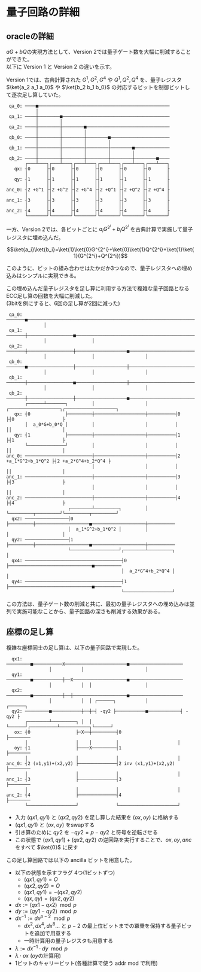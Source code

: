 # 量子回路の詳細



## oracleの詳細

$aG+bQ$の実現方法として、Version 2では量子ゲート数を大幅に削減することができた。  
以下に Version 1 と Version 2 の違いを示す。

Version 1では、古典計算された $G^1, G^2, G^4$ や $Q^1, Q^2, Q^4$ を、量子レジスタ $\ket{a_2 a_1 a_0}$ や $\ket{b_2 b_1 b_0}$ の対応するビットを制御ビットして逐次足し算していた。

```
 qa_0: ────■─────────────────────────────────────────────────
           │                                                 
 qa_1: ────┼────────■────────────────────────────────────────
           │        │                                        
 qa_2: ────┼────────┼────────■───────────────────────────────
           │        │        │                               
 qb_0: ────┼────────┼────────┼────────■──────────────────────
           │        │        │        │                      
 qb_1: ────┼────────┼────────┼────────┼────────■─────────────
           │        │        │        │        │             
 qb_2: ────┼────────┼────────┼────────┼────────┼────────■────
       ┌───┴───┐┌───┴───┐┌───┴───┐┌───┴───┐┌───┴───┐┌───┴───┐
   qx: ┤0      ├┤0      ├┤0      ├┤0      ├┤0      ├┤0      ├
       │       ││       ││       ││       ││       ││       │
   qy: ┤1      ├┤1      ├┤1      ├┤1      ├┤1      ├┤1      ├
       │       ││       ││       ││       ││       ││       │
anc_0: ┤2 +G^1 ├┤2 +G^2 ├┤2 +G^4 ├┤2 +Q^1 ├┤2 +Q^2 ├┤2 +Q^4 ├
       │       ││       ││       ││       ││       ││       │
anc_1: ┤3      ├┤3      ├┤3      ├┤3      ├┤3      ├┤3      ├
       │       ││       ││       ││       ││       ││       │
anc_2: ┤4      ├┤4      ├┤4      ├┤4      ├┤4      ├┤4      ├
       └───────┘└───────┘└───────┘└───────┘└───────┘└───────┘
```

一方、Version 2では、各ビットごとに $a_i G^{2^i} + b_i Q^{2^i}$ を古典計算で実施して量子レジスタに埋め込んだ。

```math
\ket{a_i}\ket{b_i}=\ket{1}\ket{0}G^{2^i}+\ket{0}\ket{1}Q^{2^i}+\ket{1}\ket{1}(G^{2^i}+Q^{2^i})
```

このように、ビットの組み合わせはたかだか3つなので、量子レジスタへの埋め込みはシンプルに実現できる。

この埋め込んだ量子レジスタを足し算に利用する方法で複雑な量子回路となるECC足し算の回数を大幅に削減した。  
(3bitを例にすると、6回の足し算が2回に減った)

```
 qa_0: ───────■──────────────────────────────────────────────────────────────────────────────────────────
              │                                                                                          
 qa_1: ───────┼─────────────────■────────────────────────────────────────────────────────────────────────
              │                 │                                                                        
 qa_2: ───────┼─────────────────┼───────────────────■────────────────────────────────────────────────────
              │                 │                   │                                                    
 qb_0: ───────■─────────────────┼───────────────────┼────────────────────────────────────────────────────
              │                 │                   │                                                    
 qb_1: ───────┼─────────────────■───────────────────┼────────────────────────────────────────────────────
              │                 │                   │                                                    
 qb_2: ───────┼─────────────────┼───────────────────■────────────────────────────────────────────────────
       ┌──────┴───────┐         │                   │          ┌───────────────────┐┌───────────────────┐
   qx: ┤0             ├─────────┼───────────────────┼──────────┤0                  ├┤0                  ├
       │  a_0*G+b_0*Q │         │                   │          │                   ││                   │
   qy: ┤1             ├─────────┼───────────────────┼──────────┤1                  ├┤1                  ├
       └──────────────┘         │                   │          │                   ││                   │
anc_0: ─────────────────────────┼───────────────────┼──────────┤2 +a_1*G^2+b_1*Q^2 ├┤2 +a_2*G^4+b_2*Q^4 ├
                                │                   │          │                   ││                   │
anc_1: ─────────────────────────┼───────────────────┼──────────┤3                  ├┤3                  ├
                                │                   │          │                   ││                   │
anc_2: ─────────────────────────┼───────────────────┼──────────┤4                  ├┤4                  ├
                       ┌────────┴─────────┐         │          └─────────┬─────────┘└─────────┬─────────┘
  qx2: ────────────────┤0                 ├─────────┼────────────────────■────────────────────┼──────────
                       │  a_1*G^2+b_1*Q^2 │         │                    │                    │          
  qy2: ────────────────┤1                 ├─────────┼────────────────────■────────────────────┼──────────
                       └──────────────────┘┌────────┴─────────┐                               │          
  qx4: ────────────────────────────────────┤0                 ├───────────────────────────────■──────────
                                           │  a_2*G^4+b_2*Q^4 │                               │          
  qy4: ────────────────────────────────────┤1                 ├───────────────────────────────■──────────
                                           └──────────────────┘                                          
```

この方法は、量子ゲート数の削減と共に、最初の量子レジスタへの埋め込みは並列で実施可能なことから、量子回路の深さも削減する効果がある。

## 座標の足し算

複雑な座標同士の足し算は、以下の量子回路で実現した。

```
  qx1: ─────────■───────────X───────────────────────■────────────────────
                │           │                       │                    
  qy1: ─────────■───────────┼──X────────────────────■────────────────────
                │           │  │                    │                    
  qx2: ─────────■───────────┼──┼────────────────────■────────────────────
                │           │  │ ┌──────┐           │            ┌──────┐
  qy2: ─────────■───────────┼──┼─┤ -qy2 ├───────────■────────────┤ -qy2 ├
       ┌────────┴─────────┐ │  │ └──────┘┌──────────┴───────────┐└──────┘
   ox: ┤0                 ├─X──┼─────────┤0                     ├────────
       │                  │    │         │                      │        
   oy: ┤1                 ├────X─────────┤1                     ├────────
       │                  │              │                      │        
anc_0: ┤2 (x1,y1)+(x2,y2) ├──────────────┤2 inv (x1,y1)+(x2,y2) ├────────
       │                  │              │                      │        
anc_1: ┤3                 ├──────────────┤3                     ├────────
       │                  │              │                      │        
anc_2: ┤4                 ├──────────────┤4                     ├────────
       └──────────────────┘              └──────────────────────┘        
```

- 入力 $(qx1, qy1)$ と $(qx2, qy2)$ を足し算した結果を $(ox, oy)$ に格納する
- $(qx1, qy1)$ と $(ox, oy)$ をswapする
- 引き算のために $qy2$ を $-qy2 = p - qy2$ と符号を逆転させる
- この状態で $(qx1, qy1)+(qx2, qy2)$ の逆回路を実行することで、$ox, oy, anc$ をすべて $\ket{0}$ に戻す

この足し算回路では以下の ancilla ビットを用意した。

- 以下の状態を示すフラグ 4つ(1ビットずつ)
  - $(qx1, qy1)=O$
  - $(qx2, qy2)=O$
  - $(qx1, qy1)=-(qx2, qy2)$
  - $(qx, qy)=(qx2, qy2)$
- $dx:=(qx1-qx2) \mod{p}$
- $dy:=(qy1-qy2) \mod{p}$
- $dx^{-1}:=dx^{p-2} \mod{p}$
  - $dx^2,dx^4,dx^8...$ と $p-2$ の最上位ビットまでの冪乗を保持する量子ビットを追加で用意する
  - 一時計算用の量子レジスタも用意する
- $\lambda:=dx^{-1} \cdot dy \mod{p}$
- $\lambda \cdot ox$ ($oy$の計算用)
- 1ビットのキャリービット(各種計算で使う addr mod で利用)
